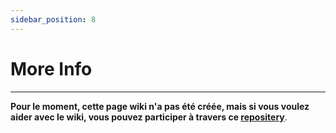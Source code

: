 ```yaml
---
sidebar_position: 8
---
```


# More Info

---

**Pour le moment, cette page wiki n'a pas été créée, mais si vous voulez aider avec le wiki, vous pouvez participer à travers ce [repositery](https://github.com/ghost-land/Ghost-eShop-Wiki)**.